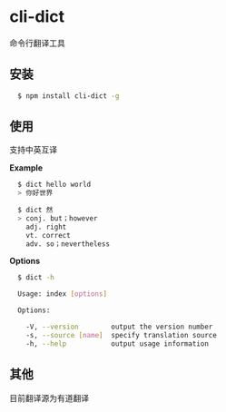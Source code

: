 # cli-dict

命令行翻译工具

## 安装
``` bash
  $ npm install cli-dict -g
```

## 使用

支持中英互译

**Example**
``` bash
  $ dict hello world
  > 你好世界
  
  $ dict 然
  > conj. but；however
    adj. right
    vt. correct
    adv. so；nevertheless
```

**Options**
``` bash
  $ dict -h

  Usage: index [options]

  Options:

    -V, --version        output the version number
    -s, --source [name]  specify translation source
    -h, --help           output usage information
```

## 其他

目前翻译源为有道翻译
